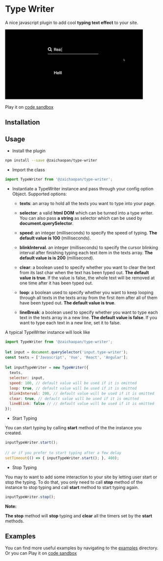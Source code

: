 # Type Writer

A nice javascript plugin to add cool __typing text effect__ to your site.

![demo](https://github.com/zaichaopan/type-writer/blob/master/type-writer.gif?raw=true  "demo")

Play it on [code sandbox](https://codesandbox.io/s/50vyj4zon)

## Installation

## Usage

* Install the plugin

```bash
npm install --save @zaichaopan/type-writer
```

* Import the class

```js
import TypeWriter from '@zaichaopan/type-writer';
```

* Instantiate a TypeWriter instance and pass through your config option Object. Supported options:
  * __texts__: an array to hold all the texts you want to type into your page.

  * __selector__: a valid __html DOM__ which can be turned into a type writer. You can also pass __a string__ as selector which can be used by __document.querySelector__.

  * __speed__: an integer (milliseconds) to specify the speed of typing. __The default value is 100__ (milliseconds).

  * __blinkInterval__. an integer (milliseconds) to specify the cursor blinking interval after finishing typing each text item in the texts array. __The default value is is 200__ (millisecond).

  * __clear__: a boolean used to specify whether you want to clear the text from its last char when the text has been typed out. __The default value is true__. If the value is false, the whole text will be removed at one time after it has been typed out.

  * __loop__: a boolean used to specify whether you want to keep looping through all texts in the texts array from the first item after all of them have been typed out. __The default value is true__.

  * __lineBreak__: a boolean used to specify whether you want to type each text in the texts array in a new line. __The default value is false__. If you want to type each text in a new line, set it to false.

A typical TypeWriter instance will look like

```js
import TypeWriter from '@zaichaopan/type-writer';

let input = document.querySelector('input.type-writer');
const texts = ['Javascript', 'Vue', 'React', 'Angular'];

let inputTypeWriter = new TypeWriter({
  texts,
  selector: input,
  speed: 100, // default value will be used if it is omitted
  loop: true, // default value will be used if it is omitted
  blinkInterval: 200, // default value will be used if it is omitted
  clear: true, // default value will be used if it is omitted
  lineBlink: false // // default value will be used if it is omitted
});

```

* Start Typing

You can start typing by calling __start__ method of the the instance you created.

```js
inputTypeWriter.start();

// or if you prefer to start typing after a few delay
setTimeout(() => { inputTypeWriter.start(); }, 400);
```

* Stop Typing

You may to want to add some interaction to your site by letting user start or stop the typing. To do that, you only need to call __stop__ method of the instance to stop typing and call __start__ method to start typing again.

```js
inputTypeWriter.stop();
```

__Note:__

__The stop__ method will __stop__ typing and __clear__ all the timers set by the __start__ methods.

## Examples

You can find more useful examples by navigating to the [examples](https://github.com/zaichaopan/type-writer/tree/master/examples) directory. Or you can Play it on [code sandbox](https://codesandbox.io/s/50vyj4zon)
